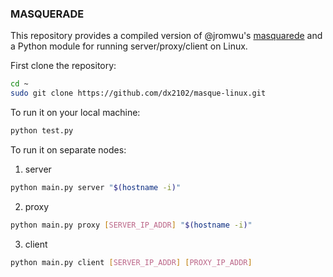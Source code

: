 ### MASQUERADE

This repository provides a compiled version of @jromwu's [masquarede](https://github.com/jromwu/masquerade) and a Python module for running server/proxy/client on Linux.

First clone the repository:
```bash
cd ~
sudo git clone https://github.com/dx2102/masque-linux.git
```

To run it on your local machine:
```bash
python test.py
```

To run it on separate nodes:
1. server
```bash
python main.py server "$(hostname -i)"
```
2. proxy
```bash
python main.py proxy [SERVER_IP_ADDR] "$(hostname -i)"
```
3. client
```bash
python main.py client [SERVER_IP_ADDR] [PROXY_IP_ADDR]
```
